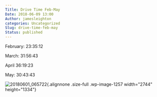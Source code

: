 ```yaml
---
Title: Drive Time Feb-May
Date: 2018-06-09 13:00
Author: jamesleighton
categories: Uncategorized
Slug: drive-time-feb-may
Status: published
---
```


February: 23:35:12

March: 31:56:43

April 36:19:23

May: 30:43:43

![20180601\_065722](https://jamesleighton.files.wordpress.com/2018/06/20180601_065722.jpg){.alignnone .size-full .wp-image-1257 width="2744" height="1334"}
